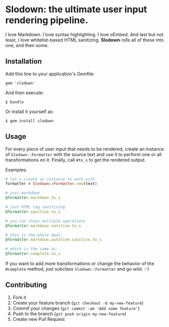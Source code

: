 # Slodown: the ultimate user input rendering pipeline.

I love Markdown. I love syntax highlighting. I love oEmbed. And last but not least, I love whitelist-based HTML sanitizing. **Slodown** rolls all of these into one, and then some.

## Installation

Add this line to your application's Gemfile:

    gem 'slodown'

And then execute:

    $ bundle

Or install it yourself as:

    $ gem install slodown

## Usage

For every piece of user input that needs to be rendered, create an instance of `Slodown::Formatter` with the source text and use it to perform one or all transformations on it. Finally, call `#to_s` to get the rendered output.

Examples:

~~~ruby
# let's create an instance to work with
formatter = Slodown::Formatter.new(text)

# just markdown
@formatter.markdown.to_s

# just HTML tag sanitizing
@formatter.sanitize.to_s

# you can chain multiple operations
@formatter.markdown.sanitize.to_s

# this is the whole deal:
@formatter.markdown.autolink.sanitize.to_s

# which is the same as:
@formatter.complete.to_s
~~~

If you want to add more transformations or change the behavior of the `#complete` method, just subclass `Slodown::Formatter` and go wild. :-)


## Contributing

1. Fork it
2. Create your feature branch (`git checkout -b my-new-feature`)
3. Commit your changes (`git commit -am 'Add some feature'`)
4. Push to the branch (`git push origin my-new-feature`)
5. Create new Pull Request
